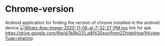 # Chrome-version
Android application for finding the version of chrome installed in the android device
[![Whats-App-Image-2020-11-06-at-7-32-27-PM.jpg](https://i.postimg.cc/kXKZSYss/Whats-App-Image-2020-11-06-at-7-32-27-PM.jpg)](https://postimg.cc/SJQDFrwY)
link for apk 
https://drive.google.com/file/d/1kRkG31_q8fX20xsvjfmm2ZhjgklHow1H/view?usp=sharing
